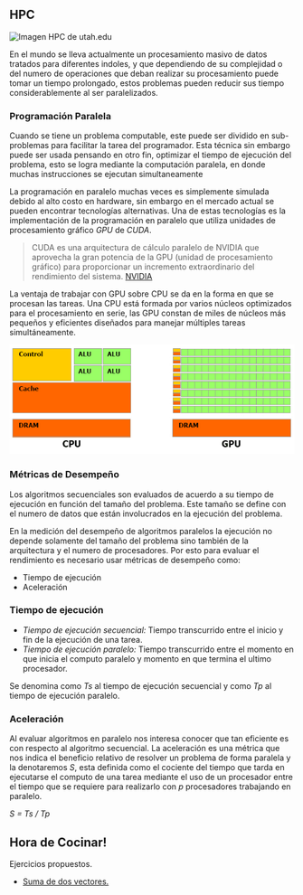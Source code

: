 ## HPC
![Imagen HPC de utah.edu](https://www.chpc.utah.edu/_images/banners/hpc1_300.jpg "HPC")

En el mundo se lleva actualmente un procesamiento masivo de datos tratados para diferentes indoles, y que dependiendo de su complejidad o del numero de operaciones que deban realizar su procesamiento puede tomar un tiempo prolongado, estos problemas pueden reducir sus tiempo considerablemente al ser paralelizados.

### Programación Paralela

Cuando se tiene un problema computable, este puede ser dividido en sub-problemas para facilitar la tarea del programador. Esta técnica sin embargo puede ser usada pensando en otro fin, optimizar el tiempo de ejecución del problema, esto se logra mediante la computación paralela, en donde muchas instrucciones se ejecutan simultaneamente

La programación en paralelo muchas veces es simplemente simulada debido al alto costo en hardware, sin embargo en el mercado actual se pueden encontrar tecnologías alternativas. Una de estas tecnologías es la implementación de la programación en paralelo que utiliza unidades de procesamiento gráfico _GPU_ de _CUDA_.

> CUDA es una arquitectura de cálculo paralelo de NVIDIA que aprovecha la gran potencia de la GPU (unidad de procesamiento gráfico) para proporcionar un incremento extraordinario del rendimiento del sistema. [NVIDIA](http://www.nvidia.es/object/cuda-parallel-computing-es.html "CUDA Y EL GPU COMPUTING")  

La ventaja de trabajar con GPU sobre CPU se da en la forma en que se procesan las tareas. Una CPU está formada por varios núcleos optimizados para el procesamiento en serie, las  GPU constan de miles de núcleos más pequeños y eficientes diseñados para manejar múltiples tareas simultáneamente.  

<img src="https://github.com/JhonatanBarrera/HPC/blob/master/path/img/cpu_gpu.png">  

### Métricas de Desempeño

Los algoritmos secuenciales son evaluados de acuerdo a su tiempo de ejecución en función del tamaño del problema. Este tamaño se define con el numero de datos que están involucrados en la ejecución del problema.

En la medición del desempeño de algoritmos paralelos la ejecución no depende solamente del tamaño del problema sino también de la arquitectura y el numero de procesadores. Por esto para evaluar el rendimiento es necesario usar métricas de desempeño como:

* Tiempo de ejecución
* Aceleración  

### Tiempo de ejecución

* _Tiempo de ejecución secuencial:_ Tiempo transcurrido entre el inicio y fin de la ejecución de una tarea.
* _Tiempo de ejecución paralelo:_ Tiempo transcurrido entre el momento en que inicia el computo paralelo y momento en que termina el ultimo procesador.

Se denomina como _Ts_ al tiempo de ejecución secuencial y como _Tp_ al tiempo de ejecución paralelo.

### Aceleración

Al evaluar algoritmos en paralelo nos interesa conocer que tan eficiente es con respecto al algoritmo secuencial. La aceleración es una métrica que nos indica el beneficio relativo de resolver un problema de forma paralela y la denotaremos _S_, esta definida como el cociente del tiempo que tarda en ejecutarse el computo de una tarea mediante el uso de un procesador entre el tiempo que se requiere para realizarlo con _p_ procesadores trabajando en paralelo.

_S = Ts / Tp_

## Hora de Cocinar!

Ejercicios propuestos.

* [Suma de dos vectores.](https://github.com/JhonatanBarrera/HPC/tree/master/sumaVec "sumaVec")
